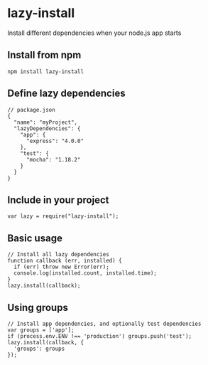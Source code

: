 lazy-install
============

Install different dependencies when your node.js app starts

## Install from npm

```
npm install lazy-install
```

## Define lazy dependencies

```
// package.json
{
  "name": "myProject",
  "lazyDependencies": {
    "app": {
      "express": "4.0.0"
    },
    "test": {
      "mocha": "1.18.2"
    }
  }
}
```

## Include in your project

```
var lazy = require("lazy-install");
```

## Basic usage

```
// Install all lazy dependencies
function callback (err, installed) {
  if (err) throw new Error(err);
  console.log(installed.count, installed.time);
}
lazy.install(callback);
```

## Using groups

```
// Install app dependencies, and optionally test dependencies
var groups = ['app'];
if (process.env.ENV !== 'production') groups.push('test');
lazy.install(callback, {
  'groups': groups
});
```